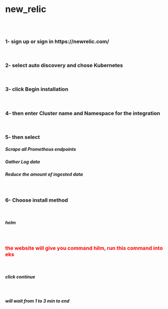 # new_relic
<br><br>
<h3>1- sign up or sign in https://newrelic.com/</h3><br>
<h3>2- select auto discovery and chose Kubernetes</h3><br>
<h3>3- click Begin installation</h3><br>
<h3>4- then enter Cluster name and Namespace for the integration</h3><br>
<h3>5- then select </h3>
<h5>Scrape all Prometheus endpoints</h5>
<h5>Gather Log data</h5>
<h5>Reduce the amount of ingested data</h5><br>
<h3>6- Choose install method</h3><br>
<h5>helm</h5><br>
<h3 style="color: red;" > the website will give you command hilm, run this command into eks </h3><br>
<h5>click continue</h5><br>
<h5>will wait from 1 to 3 min to end</h5>

